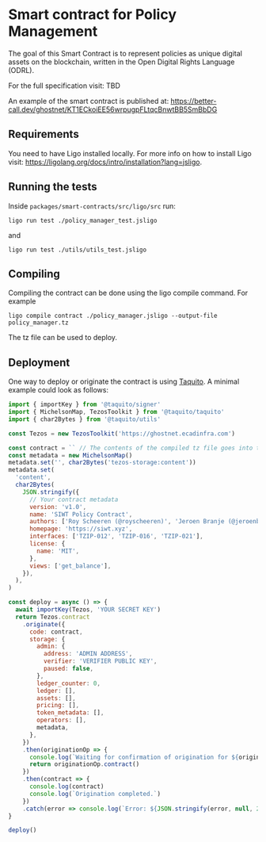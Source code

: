 # Smart contract for Policy Management

The goal of this Smart Contract is to represent policies as unique digital assets on the blockchain, written in the Open Digital Rights Language (ODRL).

For the full specification visit:
TBD

An example of the smart contract is published at:
https://better-call.dev/ghostnet/KT1ECkoiEE56wrpugpFLtqcBnwtBB5SmBbDG

## Requirements

You need to have Ligo installed locally. For more info on how to install Ligo visit:
https://ligolang.org/docs/intro/installation?lang=jsligo.

## Running the tests

Inside `packages/smart-contracts/src/ligo/src` run:

```
ligo run test ./policy_manager_test.jsligo
```

and

```
ligo run test ./utils/utils_test.jsligo
```

## Compiling

Compiling the contract can be done using the ligo compile command.
For example

```
ligo compile contract ./policy_manager.jsligo --output-file policy_manager.tz
```

The tz file can be used to deploy.

## Deployment

One way to deploy or originate the contract is using [Taquito](https://tezostaquito.io/docs/originate/#originate-the-contract-using-taquito).
A minimal example could look as follows:

```js
import { importKey } from '@taquito/signer'
import { MichelsonMap, TezosToolkit } from '@taquito/taquito'
import { char2Bytes } from '@taquito/utils'

const Tezos = new TezosToolkit('https://ghostnet.ecadinfra.com')

const contract = `` // The contents of the compiled tz file goes into the contract variable.
const metadata = new MichelsonMap()
metadata.set('', char2Bytes('tezos-storage:content'))
metadata.set(
  'content',
  char2Bytes(
    JSON.stringify({
      // Your contract metadata
      version: 'v1.0',
      name: 'SIWT Policy Contract',
      authors: ['Roy Scheeren (@royscheeren)', 'Jeroen Branje (@jeroenbranje)', 'Carlo van Driesten (@jdsika)'],
      homepage: 'https://siwt.xyz',
      interfaces: ['TZIP-012', 'TZIP-016', 'TZIP-021'],
      license: {
        name: 'MIT',
      },
      views: ['get_balance'],
    }),
  ),
)

const deploy = async () => {
  await importKey(Tezos, 'YOUR SECRET KEY')
  return Tezos.contract
    .originate({
      code: contract,
      storage: {
        admin: {
          address: 'ADMIN ADDRESS',
          verifier: 'VERIFIER PUBLIC KEY',
          paused: false,
        },
        ledger_counter: 0,
        ledger: [],
        assets: [],
        pricing: [],
        token_metadata: [],
        operators: [],
        metadata,
      },
    })
    .then(originationOp => {
      console.log(`Waiting for confirmation of origination for ${originationOp.contractAddress}...`)
      return originationOp.contract()
    })
    .then(contract => {
      console.log(contract)
      console.log(`Origination completed.`)
    })
    .catch(error => console.log(`Error: ${JSON.stringify(error, null, 2)}`))
}

deploy()
```

